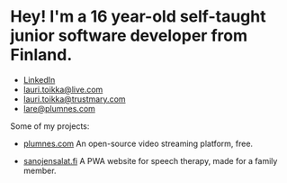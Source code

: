 # Hey! I'm a 16 year-old self-taught junior software developer from Finland.

- [LinkedIn](https://www.linkedin.com/mwlite/in/lauri-toikka-a52925230)
- lauri.toikka@live.com
- lauri.toikka@trustmary.com
- lare@plumnes.com

Some of my projects:
- [plumnes.com](https://plumnes.com)
An open-source video streaming platform, free.

- [sanojensalat.fi](https://sanojensalat.fi)
A PWA website for speech therapy, made for a family member.
